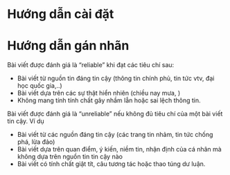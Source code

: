 # Hướng dẫn cài đặt

# Hướng dẫn gán nhãn

Bài viết được đánh giá là “reliable” khi đạt các tiêu chí sau:

- Bài viết từ nguồn tin đáng tin cậy (thông tin chính phủ, tin tức vtv, đại học quốc gia,..)
- Bài viết dựa trên các sự thật hiển nhiên (chiều nay mưa, )
- Không mang tính tính chất gây nhầm lẫn hoặc sai lệch thông tin.

Bài viết được đánh giá là “unreliable” nếu không đủ tiêu chí của một bài viết tin cậy. Ví dụ
- Bài viết từ các nguồn đáng tin cậy (các trang tin nhảm, tin tức chống phá, lừa đảo)
- Bài viết dựa trên quan điểm, ý kiến, niềm tin, nhận định của cá nhân mà không dựa trên nguồn tin tin cậy nào
- Bài viết có tính chất giật tít, câu tương tác hoặc thao túng dư luận.

